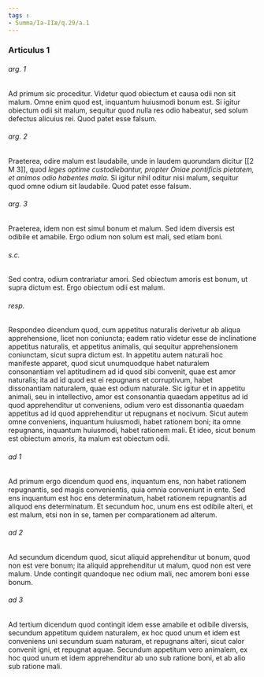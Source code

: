 ```yaml
---
tags : 
- Summa/Ia-IIæ/q.29/a.1
---
```


### Articulus 1

###### arg. 1
Ad primum sic proceditur. Videtur quod obiectum et causa odii non sit malum. Omne enim quod est, inquantum huiusmodi bonum est. Si igitur obiectum odii sit malum, sequitur quod nulla res odio habeatur, sed solum defectus alicuius rei. Quod patet esse falsum.

###### arg. 2
Praeterea, odire malum est laudabile, unde in laudem quorundam dicitur [[2 M 3]], quod *leges optime custodiebantur, propter Oniae pontificis pietatem, et animos odio habentes mala*. Si igitur nihil oditur nisi malum, sequitur quod omne odium sit laudabile. Quod patet esse falsum.

###### arg. 3
Praeterea, idem non est simul bonum et malum. Sed idem diversis est odibile et amabile. Ergo odium non solum est mali, sed etiam boni.

###### s.c.
Sed contra, odium contrariatur amori. Sed obiectum amoris est bonum, ut supra dictum est. Ergo obiectum odii est malum.

###### resp.
Respondeo dicendum quod, cum appetitus naturalis derivetur ab aliqua apprehensione, licet non coniuncta; eadem ratio videtur esse de inclinatione appetitus naturalis, et appetitus animalis, qui sequitur apprehensionem coniunctam, sicut supra dictum est. In appetitu autem naturali hoc manifeste apparet, quod sicut unumquodque habet naturalem consonantiam vel aptitudinem ad id quod sibi convenit, quae est amor naturalis; ita ad id quod est ei repugnans et corruptivum, habet dissonantiam naturalem, quae est odium naturale. Sic igitur et in appetitu animali, seu in intellectivo, amor est consonantia quaedam appetitus ad id quod apprehenditur ut conveniens, odium vero est dissonantia quaedam appetitus ad id quod apprehenditur ut repugnans et nocivum. Sicut autem omne conveniens, inquantum huiusmodi, habet rationem boni; ita omne repugnans, inquantum huiusmodi, habet rationem mali. Et ideo, sicut bonum est obiectum amoris, ita malum est obiectum odii.

###### ad 1
Ad primum ergo dicendum quod ens, inquantum ens, non habet rationem repugnantis, sed magis convenientis, quia omnia conveniunt in ente. Sed ens inquantum est hoc ens determinatum, habet rationem repugnantis ad aliquod ens determinatum. Et secundum hoc, unum ens est odibile alteri, et est malum, etsi non in se, tamen per comparationem ad alterum.

###### ad 2
Ad secundum dicendum quod, sicut aliquid apprehenditur ut bonum, quod non est vere bonum; ita aliquid apprehenditur ut malum, quod non est vere malum. Unde contingit quandoque nec odium mali, nec amorem boni esse bonum.

###### ad 3
Ad tertium dicendum quod contingit idem esse amabile et odibile diversis, secundum appetitum quidem naturalem, ex hoc quod unum et idem est conveniens uni secundum suam naturam, et repugnans alteri, sicut calor convenit igni, et repugnat aquae. Secundum appetitum vero animalem, ex hoc quod unum et idem apprehenditur ab uno sub ratione boni, et ab alio sub ratione mali.


